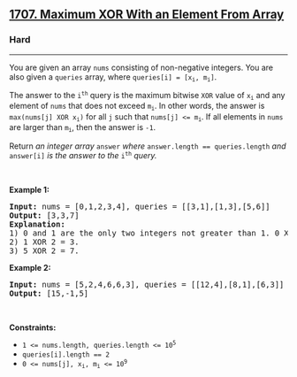 <h2><a href="https://leetcode.com/problems/maximum-xor-with-an-element-from-array/">1707. Maximum XOR With an Element From Array</a></h2><h3>Hard</h3><hr><div style="user-select: auto;"><p style="user-select: auto;">You are given an array <code style="user-select: auto;">nums</code> consisting of non-negative integers. You are also given a <code style="user-select: auto;">queries</code> array, where <code style="user-select: auto;">queries[i] = [x<sub style="user-select: auto;">i</sub>, m<sub style="user-select: auto;">i</sub>]</code>.</p>

<p style="user-select: auto;">The answer to the <code style="user-select: auto;">i<sup style="user-select: auto;">th</sup></code> query is the maximum bitwise <code style="user-select: auto;">XOR</code> value of <code style="user-select: auto;">x<sub style="user-select: auto;">i</sub></code> and any element of <code style="user-select: auto;">nums</code> that does not exceed <code style="user-select: auto;">m<sub style="user-select: auto;">i</sub></code>. In other words, the answer is <code style="user-select: auto;">max(nums[j] XOR x<sub style="user-select: auto;">i</sub>)</code> for all <code style="user-select: auto;">j</code> such that <code style="user-select: auto;">nums[j] &lt;= m<sub style="user-select: auto;">i</sub></code>. If all elements in <code style="user-select: auto;">nums</code> are larger than <code style="user-select: auto;">m<sub style="user-select: auto;">i</sub></code>, then the answer is <code style="user-select: auto;">-1</code>.</p>

<p style="user-select: auto;">Return <em style="user-select: auto;">an integer array </em><code style="user-select: auto;">answer</code><em style="user-select: auto;"> where </em><code style="user-select: auto;">answer.length == queries.length</code><em style="user-select: auto;"> and </em><code style="user-select: auto;">answer[i]</code><em style="user-select: auto;"> is the answer to the </em><code style="user-select: auto;">i<sup style="user-select: auto;">th</sup></code><em style="user-select: auto;"> query.</em></p>

<p style="user-select: auto;">&nbsp;</p>
<p style="user-select: auto;"><strong style="user-select: auto;">Example 1:</strong></p>

<pre style="user-select: auto;"><strong style="user-select: auto;">Input:</strong> nums = [0,1,2,3,4], queries = [[3,1],[1,3],[5,6]]
<strong style="user-select: auto;">Output:</strong> [3,3,7]
<strong style="user-select: auto;">Explanation:</strong>
1) 0 and 1 are the only two integers not greater than 1. 0 XOR 3 = 3 and 1 XOR 3 = 2. The larger of the two is 3.
2) 1 XOR 2 = 3.
3) 5 XOR 2 = 7.
</pre>

<p style="user-select: auto;"><strong style="user-select: auto;">Example 2:</strong></p>

<pre style="user-select: auto;"><strong style="user-select: auto;">Input:</strong> nums = [5,2,4,6,6,3], queries = [[12,4],[8,1],[6,3]]
<strong style="user-select: auto;">Output:</strong> [15,-1,5]
</pre>

<p style="user-select: auto;">&nbsp;</p>
<p style="user-select: auto;"><strong style="user-select: auto;">Constraints:</strong></p>

<ul style="user-select: auto;">
	<li style="user-select: auto;"><code style="user-select: auto;">1 &lt;= nums.length, queries.length &lt;= 10<sup style="user-select: auto;">5</sup></code></li>
	<li style="user-select: auto;"><code style="user-select: auto;">queries[i].length == 2</code></li>
	<li style="user-select: auto;"><code style="user-select: auto;">0 &lt;= nums[j], x<sub style="user-select: auto;">i</sub>, m<sub style="user-select: auto;">i</sub> &lt;= 10<sup style="user-select: auto;">9</sup></code></li>
</ul>
</div>